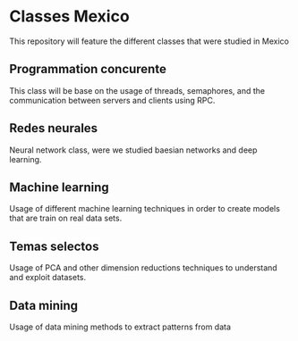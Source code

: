 # Classes Mexico
This repository will feature the different classes that were studied in Mexico

## Programmation concurente

This class will be base on the usage of threads, semaphores, and the communication between servers and clients using RPC.

## Redes neurales

Neural network class, were we studied baesian networks and deep learning.

## Machine learning

Usage of different machine learning techniques in order to create models that are train on real data sets.

## Temas selectos

Usage of PCA and other dimension reductions techniques to understand and exploit datasets.

## Data mining

Usage of data mining methods to extract patterns from data
